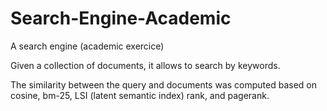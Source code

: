 # Search-Engine-Academic
A search engine (academic exercice)

Given a collection of documents, it allows to search by keywords.

The similarity between the query and documents was computed based on cosine, bm-25,  LSI (latent semantic index) rank, and pagerank.
